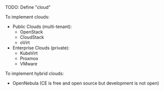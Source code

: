 
TODO: Define "cloud"

To implement clouds:

- Public Clouds (multi-tenant):
	- OpenStack
	- CloudStack
	- oVirt
- Enterprise Clouds (private):
	- KubeVirt
	- Proxmox
	- VMware

To implement hybrid clouds:

- OpenNebula (CE is free and open source but development is not open)